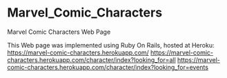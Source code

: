 # Marvel_Comic_Characters
Marvel Comic Characters Web Page

This Web page was implemented using Ruby On Rails, hosted at Heroku:
https://marvel-comic-characters.herokuapp.com/
https://marvel-comic-characters.herokuapp.com/character/index?looking_for=all
https://marvel-comic-characters.herokuapp.com/character/index?looking_for=events

